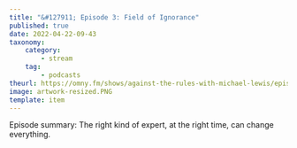 ```yaml
---
title: "&#127911; Episode 3: Field of Ignorance"
published: true
date: 2022-04-22-09-43
taxonomy:
    category:
        - stream
    tag:
        - podcasts
theurl: https://omny.fm/shows/against-the-rules-with-michael-lewis/episode-3-field-of-ignorance
image: artwork-resized.PNG
template: item
---
```


Episode summary: The right kind of expert, at the right time, can change everything.
